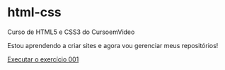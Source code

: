 # html-css
Curso de HTML5 e CSS3 do CursoemVideo

Estou aprendendo a criar sites e agora vou gerenciar meus repositórios!

<a href="https://pedromeneguzzi.github.io/html-css/exercicios/ex001/index.html">Executar o exercício 001</a>